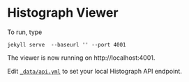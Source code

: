 # Histograph Viewer

To run, type

    jekyll serve  --baseurl '' --port 4001

The viewer is now running on http://localhost:4001.

Edit [`_data/api.yml`](_data/api.yml) to set your local Histograph API endpoint.
